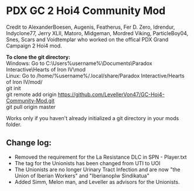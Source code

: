# PDX GC 2 Hoi4 Community Mod

Credit to AlexanderBoesen, Augenis, Featherus, Fer D. Zero, Idrendur, Indyclone77, Jerry XLII, Matoro, Midgeman, Mordred Viking, ParticleBoy04, Snes, Scars and Voidtemplar who worked on the offical PDX Grand Campaign 2 Hoi4 mod.

**To clone the git directory: <br />**
Windows: Go to C:\Users\%username%\Documents\Paradox Interactive\Hearts of Iron IV\mod <br />
Linux: Go to /home/%username%/.local/share/Paradox Interactive/Hearts of Iron IV/mod/ <br />
git init <br />
git remote add origin https://github.com/LevellerVon47/GC-Hoi4-Community-Mod.git <br />
git pull origin master <br />

Works only if you haven't already initialized a git directory in your mods folder.

## Change log:
- Removed the requirement for the La Resistance DLC in SPN - Player.txt
- The tag for the Unionists has been changed from UTI to UOI
- The Unionists are no longer Urinary Tract Infection and are now "the Union of Iberian Workers" and "Iberianoplw Sindikatua"
- Added Simm, Melon man, and Leveller as advisors for the Unionists.


